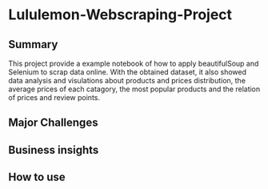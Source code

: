 # Lululemon-Webscraping-Project
## Summary
This project provide a example notebook of how to apply beautifulSoup and Selenium to scrap data online. With the obtained dataset, it also showed data analysis and visulations about products and prices distribution, the average prices of each catagory, the most popular products and the relation of prices and review points.

## Major Challenges

## Business insights

## How to use
